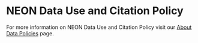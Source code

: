 # NEON Data Use and Citation Policy

For more information on NEON Data Use and Citation Policy visit our 
[About Data Policies](https://www.neonscience.org/data/about-data/data-policies) 
page.  
